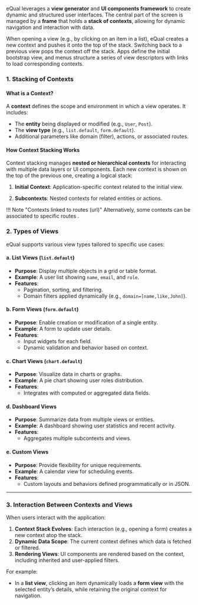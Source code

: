 eQual leverages a **view generator** and **UI components framework** to create dynamic and structured user interfaces. The central part of the screen is managed by a **frame** that holds a **stack of contexts**, allowing for dynamic navigation and interaction with data.

When opening a view (e.g., by clicking on an item in a list), eQual creates a new context and pushes it onto the top of the stack. Switching back to a previous view pops the context off the stack. Apps define the initial bootstrap view, and menus structure a series of view descriptors with links to load corresponding contexts.




### 1. **Stacking of Contexts**

#### What is a Context?
A **context** defines the scope and environment in which a view operates. It includes:
- The **entity** being displayed or modified (e.g., `User`, `Post`).
- The **view type** (e.g., `list.default`, `form.default`).
- Additional parameters like domain (filter), actions, or associated routes.

#### How Context Stacking Works
Context stacking manages **nested or hierarchical contexts** for interacting with multiple data layers or UI components. Each new context is shown on the top of the previous one, creating a logical stack:
1. **Initial Context**: Application-specific context related to the initial view.

2. **Subcontexts**: Nested contexts for related entities or actions.

    

!!! Note "Contexts linked to routes (url)"
    Alternatively, some contexts can be associated to specific routes .



### 2. **Types of Views**

eQual supports various view types tailored to specific use cases:

#### a. **List Views (`list.default`)**
- **Purpose**: Display multiple objects in a grid or table format.
- **Example**: A user list showing `name`, `email`, and `role`.
- **Features**:
  - Pagination, sorting, and filtering.
  - Domain filters applied dynamically (e.g., `domain=[name,like,John]`).

#### b. **Form Views (`form.default`)**
- **Purpose**: Enable creation or modification of a single entity.
- **Example**: A form to update user details.
- **Features**:
  - Input widgets for each field.
  - Dynamic validation and behavior based on context.

#### c. **Chart Views (`chart.default`)**
- **Purpose**: Visualize data in charts or graphs.
- **Example**: A pie chart showing user roles distribution.
- **Features**:
  - Integrates with computed or aggregated data fields.

#### d. **Dashboard Views**
- **Purpose**: Summarize data from multiple views or entities.
- **Example**: A dashboard showing user statistics and recent activity.
- **Features**:
  - Aggregates multiple subcontexts and views.

#### e. **Custom Views**
- **Purpose**: Provide flexibility for unique requirements.
- **Example**: A calendar view for scheduling events.
- **Features**:
  - Custom layouts and behaviors defined programmatically or in JSON.

---

### 3. **Interaction Between Contexts and Views**

When users interact with the application:
1. **Context Stack Evolves**: Each interaction (e.g., opening a form) creates a new context atop the stack.
2. **Dynamic Data Scope**: The current context defines which data is fetched or filtered.
3. **Rendering Views**: UI components are rendered based on the context, including inherited and user-applied filters.

For example:
- In a **list view**, clicking an item dynamically loads a **form view** with the selected entity’s details, while retaining the original context for navigation.

